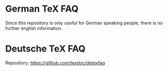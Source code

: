 German TeX FAQ
==============

Since this repository is only useful for German speaking people,
there is no further english information.


Deutsche TeX FAQ
================

Repository: https://github.com/texdoc/detexfaq